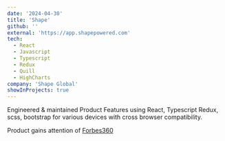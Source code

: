 ```yaml
---
date: '2024-04-30'
title: 'Shape'
github: ''
external: 'https://app.shapepowered.com'
tech:
  - React
  - Javascript
  - Typescript
  - Redux
  - Quill
  - HighCharts
company: 'Shape Global'
showInProjects: true
---
```


Engineered & maintained Product Features using React, Typescript Redux, scss,
bootstrap for various devices with cross browser compatibility.

Product gains attention of <a href="https://www.forbes.com/sites/sheilacallaham/2023/09/19/startup-advances-employee-productivity-measurement-captures-attention-of-global-leaders/?sh=b34ae2141c9e">Forbes360</a>
